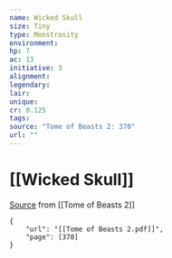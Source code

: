 ```yaml
---
name: Wicked Skull
size: Tiny
type: Monstrosity
environment: 
hp: 7
ac: 13
initiative: 3
alignment: 
legendary: 
lair: 
unique: 
cr: 0.125
tags: 
source: "Tome of Beasts 2: 370"
url: ""
---
```

# [[Wicked Skull]]

[Source](zotero://open-pdf/library/items/9UQIAB6R?page=370) from [[Tome of Beasts 2]]

```pdf
{
	"url": "[[Tome of Beasts 2.pdf]]",
	"page": [370]
}
```

